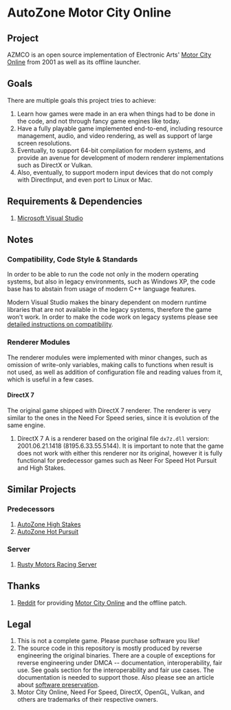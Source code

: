 # AutoZone Motor City Online

## Project
AZMCO is an open source implementation of Electronic Arts' [Motor City Online](https://en.wikipedia.org/wiki/Motor_City_Online) from 2001 as well as its offline launcher.

## Goals
There are multiple goals this project tries to achieve:
1. Learn how games were made in an era when things had to be done in the code, and not through fancy game engines like today.
2. Have a fully playable game implemented end-to-end, including resource management, audio, and video rendering, as well as support of large screen resolutions.
3. Eventually, to support 64-bit compilation for modern systems, and provide an avenue for development of modern renderer implementations such as DirectX or Vulkan.
4. Also, eventually, to support modern input devices that do not comply with DirectInput, and even port to Linux or Mac.

## Requirements & Dependencies
1. [Microsoft Visual Studio](https://visualstudio.microsoft.com/downloads/)

## Notes
### Compatibility, Code Style & Standards
In order to be able to run the code not only in the modern operating systems, but also in legacy environments, such as Windows XP, the code base has to abstain from usage of modern C++ language features.

Modern Visual Studio makes the binary dependent on modern runtime libraries that are not available in the legacy systems, therefore the game won't work. In order to make the code work on legacy systems please see [detailed instructions on compatibility](COMPATIBILITY.MD).

### Renderer Modules
The renderer modules were implemented with minor changes, such as omission of write-only variables, making calls to functions when result is not used, as well as addition of configuration file and reading values from it, which is useful in a few cases.

#### DirectX 7
The original game shipped with DirectX 7 renderer. The renderer is very similar to the ones in the Need For Speed series, since it is evolution of the same engine.

1. DirectX 7 A is a renderer based on the original file `dx7z.dll` version: 2001.06.21.1418 (8195.6.33.55.5144). It is important to note that the game does not work with either this renderer nor its original, however it is fully functional for predecessor games such as Neer For Speed Hot Pursuit and High Stakes.

## Similar Projects
### Predecessors
1. [AutoZone High Stakes](https://github.com/americusmaximus/AZHS)
2. [AutoZone Hot Pursuit](https://github.com/americusmaximus/AZHP)

### Server
1. [Rusty Motors Racing Server](https://github.com/rustymotors/server)

## Thanks
1. [Reddit](https://www.reddit.com/) for providing [Motor City Online](https://www.reddit.com/r/needforspeed/comments/12xz4ce/do_you_guys_remember_motor_city_online_and_if_so/) and the offline patch.

## Legal
1. This is not a complete game. Please purchase software you like!
2. The source code in this repository is mostly produced by reverse engineering the original binaries. There are a couple of exceptions for reverse engineering under DMCA -- documentation, interoperability, fair use. See goals section for the interoperability and fair use cases. The documentation is needed to support those. Also please see an article about [software preservation](https://en.wikipedia.org/wiki/Digital_preservation).
3. Motor City Online, Need For Speed, DirectX, OpenGL, Vulkan, and others are trademarks of their respective owners.

